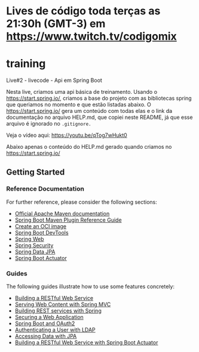 
# Lives de código toda terças as 21:30h (GMT-3) em https://www.twitch.tv/codigomix


# training
Live#2 - livecode - Api em Spring Boot 

Nesta live, criamos uma api básica de treinamento. Usando o https://start.spring.io/, criamos a base do projeto com as bibliotecas spring que queriamos no momento 
e que estão listadas abaixo. O https://start.spring.io/ gera um conteúdo com todas elas e o link da documentação no arquivo HELP.md, que copiei neste README, já que 
esse arquivo é ignorado no `.gitignore.`

Veja o vídeo aqui: https://youtu.be/qTog7wHukt0

Abaixo apenas o conteúdo do HELP.md gerado quando criamos no https://start.spring.io/

## Getting Started

### Reference Documentation
For further reference, please consider the following sections:

* [Official Apache Maven documentation](https://maven.apache.org/guides/index.html)
* [Spring Boot Maven Plugin Reference Guide](https://docs.spring.io/spring-boot/docs/2.4.1/maven-plugin/reference/html/)
* [Create an OCI image](https://docs.spring.io/spring-boot/docs/2.4.1/maven-plugin/reference/html/#build-image)
* [Spring Boot DevTools](https://docs.spring.io/spring-boot/docs/2.4.1/reference/htmlsingle/#using-boot-devtools)
* [Spring Web](https://docs.spring.io/spring-boot/docs/2.4.1/reference/htmlsingle/#boot-features-developing-web-applications)
* [Spring Security](https://docs.spring.io/spring-boot/docs/2.4.1/reference/htmlsingle/#boot-features-security)
* [Spring Data JPA](https://docs.spring.io/spring-boot/docs/2.4.1/reference/htmlsingle/#boot-features-jpa-and-spring-data)
* [Spring Boot Actuator](https://docs.spring.io/spring-boot/docs/2.4.1/reference/htmlsingle/#production-ready)

### Guides
The following guides illustrate how to use some features concretely:

* [Building a RESTful Web Service](https://spring.io/guides/gs/rest-service/)
* [Serving Web Content with Spring MVC](https://spring.io/guides/gs/serving-web-content/)
* [Building REST services with Spring](https://spring.io/guides/tutorials/bookmarks/)
* [Securing a Web Application](https://spring.io/guides/gs/securing-web/)
* [Spring Boot and OAuth2](https://spring.io/guides/tutorials/spring-boot-oauth2/)
* [Authenticating a User with LDAP](https://spring.io/guides/gs/authenticating-ldap/)
* [Accessing Data with JPA](https://spring.io/guides/gs/accessing-data-jpa/)
* [Building a RESTful Web Service with Spring Boot Actuator](https://spring.io/guides/gs/actuator-service/)





